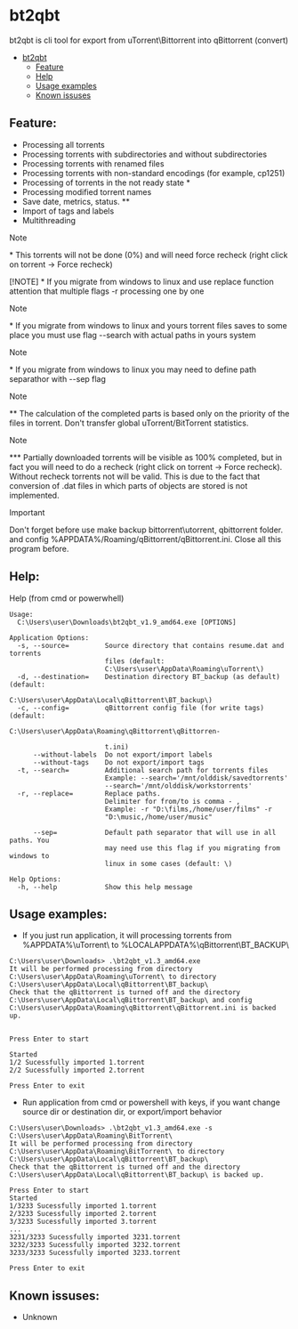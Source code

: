 # bt2qbt
bt2qbt is cli tool for export from uTorrent\Bittorrent into qBittorrent (convert)
- [bt2qbt](#bt2qbt)
	- [Feature](#user-content-feature)
	- [Help](#user-content-help)
	- [Usage examples](#user-content-usage-examples)
	- [Known issuses](#user-content-known-issuses)
	
Feature:
---------
 - Processing all torrents
 - Processing torrents with subdirectories and without subdirectories
 - Processing torrents with renamed files
 - Processing torrents with non-standard encodings (for example, cp1251)
 - Processing of torrents in the not ready state *
 - Processing modified torrent names
 - Save date, metrics, status. **
 - Import of tags and labels
 - Multithreading

> [!NOTE]
> \* This torrents will not be done (0%) and will need force recheck (right click on torrent -> Force recheck)
>
> [!NOTE]
> \* If you migrate from windows to linux and use replace function attention that multiple flags -r processing one by one

> [!NOTE]
> \* If you migrate from windows to linux and yours torrent files saves to some place you must use flag --search with actual paths in yours system

> [!NOTE]
> \* If you migrate from windows to linux you may need to define path separathor with --sep flag

> [!NOTE]
>\*\* The calculation of the completed parts is based only on the priority of the files in torrent. Don't transfer global uTorrent/BitTorrent statistics.

> [!NOTE]
>\*\*\* Partially downloaded torrents will be visible as 100% completed, but in fact you will need to do a recheck (right click on torrent -> Force recheck). Without recheck torrents not will be valid. This is due to the fact that conversion of .dat files in which parts of objects are stored is not implemented.

> [!IMPORTANT]
> Don't forget before use make backup bittorrent\utorrent, qbittorrent folder. and config %APPDATA%/Roaming/qBittorrent/qBittorrent.ini. Close all this program before.

Help:
-------

Help (from cmd or powerwhell)

```
Usage:
  C:\Users\user\Downloads\bt2qbt_v1.9_amd64.exe [OPTIONS]

Application Options:
  -s, --source=         Source directory that contains resume.dat and torrents
                        files (default:
                        C:\Users\user\AppData\Roaming\uTorrent\)
  -d, --destination=    Destination directory BT_backup (as default) (default:
                        C:\Users\user\AppData\Local\qBittorrent\BT_backup\)
  -c, --config=         qBittorrent config file (for write tags) (default:
                        C:\Users\user\AppData\Roaming\qBittorrent\qBittorren-

                        t.ini)
      --without-labels  Do not export/import labels
      --without-tags    Do not export/import tags
  -t, --search=         Additional search path for torrents files
                        Example: --search='/mnt/olddisk/savedtorrents'
                        --search='/mnt/olddisk/workstorrents'
  -r, --replace=        Replace paths.
                        Delimiter for from/to is comma - ,
                        Example: -r "D:\films,/home/user/films" -r
                        "D:\music,/home/user/music"

      --sep=            Default path separator that will use in all paths. You
                        may need use this flag if you migrating from windows to
                        linux in some cases (default: \)

Help Options:
  -h, --help            Show this help message

```

Usage examples:
----------------

- If you just run application, it will processing torrents from %APPDATA%\uTorrent\ to %LOCALAPPDATA%\qBittorrent\BT_BACKUP\
```
C:\Users\user\Downloads> .\bt2qbt_v1.3_amd64.exe
It will be performed processing from directory C:\Users\user\AppData\Roaming\uTorrent\ to directory C:\Users\user\AppData\Local\qBittorrent\BT_backup\
Check that the qBittorrent is turned off and the directory C:\Users\user\AppData\Local\qBittorrent\BT_backup\ and config C:\Users\user\AppData\Roaming\qBittorrent\qBittorrent.ini is backed up.


Press Enter to start

Started
1/2 Sucessfully imported 1.torrent
2/2 Sucessfully imported 2.torrent

Press Enter to exit
```

- Run application from cmd or powershell with keys, if you want change source dir or destination dir, or export/import behavior
```
C:\Users\user\Downloads> .\bt2qbt_v1.3_amd64.exe -s C:\Users\user\AppData\Roaming\BitTorrent\
It will be performed processing from directory C:\Users\user\AppData\Roaming\BitTorrent\ to directory C:\Users\user\AppData\Local\qBittorrent\BT_backup\
Check that the qBittorrent is turned off and the directory C:\Users\user\AppData\Local\qBittorrent\BT_backup\ is backed up.

Press Enter to start
Started
1/3233 Sucessfully imported 1.torrent
2/3233 Sucessfully imported 2.torrent
3/3233 Sucessfully imported 3.torrent
...
3231/3233 Sucessfully imported 3231.torrent
3232/3233 Sucessfully imported 3232.torrent
3233/3233 Sucessfully imported 3233.torrent

Press Enter to exit
```
Known issuses:
---------------
 - Unknown

